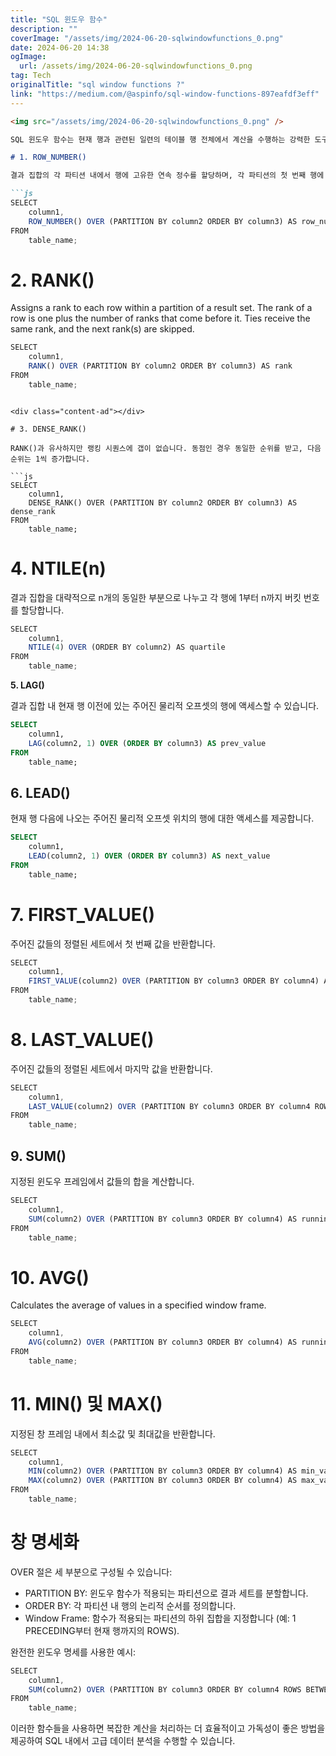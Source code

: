 ```yaml
---
title: "SQL 윈도우 함수"
description: ""
coverImage: "/assets/img/2024-06-20-sqlwindowfunctions_0.png"
date: 2024-06-20 14:38
ogImage: 
  url: /assets/img/2024-06-20-sqlwindowfunctions_0.png
tag: Tech
originalTitle: "sql window functions ?"
link: "https://medium.com/@aspinfo/sql-window-functions-897eafdf3eff"
---
```



```markdown
<img src="/assets/img/2024-06-20-sqlwindowfunctions_0.png" />

SQL 윈도우 함수는 현재 행과 관련된 일련의 테이블 행 전체에서 계산을 수행하는 강력한 도구입니다. 이러한 함수는 결과 집합을 단일 행으로 그룹화하지 않고, 순위, 러닝 합계, 이동 평균 등을 포함한 복잡한 쿼리를 실행하는 방법을 제공합니다. 여기에 일반적으로 사용되는 SQL 윈도우 함수 중 일부가 있습니다:

# 1. ROW_NUMBER()

결과 집합의 각 파티션 내에서 행에 고유한 연속 정수를 할당하며, 각 파티션의 첫 번째 행에 대해 1부터 시작합니다.
```

<div class="content-ad"></div>

```markdown
```js
SELECT 
    column1,
    ROW_NUMBER() OVER (PARTITION BY column2 ORDER BY column3) AS row_num
FROM 
    table_name;
```

# 2. RANK()

Assigns a rank to each row within a partition of a result set. The rank of a row is one plus the number of ranks that come before it. Ties receive the same rank, and the next rank(s) are skipped.

```js
SELECT 
    column1,
    RANK() OVER (PARTITION BY column2 ORDER BY column3) AS rank
FROM 
    table_name;
``` 
```

<div class="content-ad"></div>

# 3. DENSE_RANK()

RANK()과 유사하지만 랭킹 시퀀스에 갭이 없습니다. 동점인 경우 동일한 순위를 받고, 다음 순위는 1씩 증가합니다.

```js
SELECT 
    column1,
    DENSE_RANK() OVER (PARTITION BY column2 ORDER BY column3) AS dense_rank
FROM 
    table_name;
```

# 4. NTILE(n)

<div class="content-ad"></div>

결과 집합을 대략적으로 n개의 동일한 부분으로 나누고 각 행에 1부터 n까지 버킷 번호를 할당합니다.

```js
SELECT 
    column1,
    NTILE(4) OVER (ORDER BY column2) AS quartile
FROM 
    table_name;
```

**5. LAG()**

결과 집합 내 현재 행 이전에 있는 주어진 물리적 오프셋의 행에 액세스할 수 있습니다.

<div class="content-ad"></div>

```sql
SELECT 
    column1,
    LAG(column2, 1) OVER (ORDER BY column3) AS prev_value
FROM 
    table_name;
```

## 6. LEAD()

현재 행 다음에 나오는 주어진 물리적 오프셋 위치의 행에 대한 액세스를 제공합니다.

```sql
SELECT 
    column1,
    LEAD(column2, 1) OVER (ORDER BY column3) AS next_value
FROM 
    table_name;
```

<div class="content-ad"></div>

# 7. FIRST_VALUE()

주어진 값들의 정렬된 세트에서 첫 번째 값을 반환합니다.

```js
SELECT 
    column1,
    FIRST_VALUE(column2) OVER (PARTITION BY column3 ORDER BY column4) AS first_val
FROM 
    table_name;
```

# 8. LAST_VALUE()

<div class="content-ad"></div>

주어진 값들의 정렬된 세트에서 마지막 값을 반환합니다.

```js
SELECT 
    column1,
    LAST_VALUE(column2) OVER (PARTITION BY column3 ORDER BY column4 ROWS BETWEEN UNBOUNDED PRECEDING AND UNBOUNDED FOLLOWING) AS last_val
FROM 
    table_name;
```

## 9. SUM()

지정된 윈도우 프레임에서 값들의 합을 계산합니다.

<div class="content-ad"></div>

```js
SELECT 
    column1,
    SUM(column2) OVER (PARTITION BY column3 ORDER BY column4) AS running_total
FROM 
    table_name;
```

# 10. AVG()

Calculates the average of values in a specified window frame.

```js
SELECT 
    column1,
    AVG(column2) OVER (PARTITION BY column3 ORDER BY column4) AS running_avg
FROM 
    table_name;
```

<div class="content-ad"></div>

# 11. MIN() 및 MAX()

지정된 창 프레임 내에서 최소값 및 최대값을 반환합니다.

```js
SELECT 
    column1,
    MIN(column2) OVER (PARTITION BY column3 ORDER BY column4) AS min_val,
    MAX(column2) OVER (PARTITION BY column3 ORDER BY column4) AS max_val
FROM 
    table_name;
```

# 창 명세화

<div class="content-ad"></div>

OVER 절은 세 부분으로 구성될 수 있습니다:

- PARTITION BY: 윈도우 함수가 적용되는 파티션으로 결과 세트를 분할합니다.
- ORDER BY: 각 파티션 내 행의 논리적 순서를 정의합니다.
- Window Frame: 함수가 적용되는 파티션의 하위 집합을 지정합니다 (예: 1 PRECEDING부터 현재 행까지의 ROWS).

완전한 윈도우 명세를 사용한 예시:

```js
SELECT 
    column1,
    SUM(column2) OVER (PARTITION BY column3 ORDER BY column4 ROWS BETWEEN 1 PRECEDING AND CURRENT ROW) AS running_total
FROM 
    table_name;
```

<div class="content-ad"></div>

이러한 함수들을 사용하면 복잡한 계산을 처리하는 더 효율적이고 가독성이 좋은 방법을 제공하여 SQL 내에서 고급 데이터 분석을 수행할 수 있습니다.